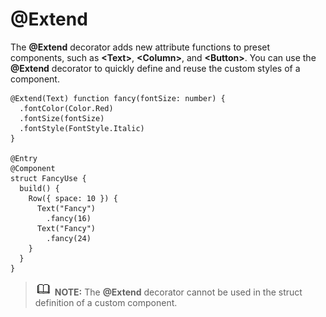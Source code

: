 # @Extend<a name="EN-US_TOPIC_0000001134698822"></a>

The  **@Extend**  decorator adds new attribute functions to preset components, such as  **<Text\>**,  **<Column\>**, and  **<Button\>**. You can use the  **@Extend**  decorator to quickly define and reuse the custom styles of a component.

```
@Extend(Text) function fancy(fontSize: number) {
  .fontColor(Color.Red)
  .fontSize(fontSize)
  .fontStyle(FontStyle.Italic)
}

@Entry
@Component
struct FancyUse {
  build() {
    Row({ space: 10 }) {
      Text("Fancy")
        .fancy(16)
      Text("Fancy")
        .fancy(24)
    }
  }
}
```

>![](../public_sys-resources/icon-note.gif) **NOTE:** 
>The  **@Extend**  decorator cannot be used in the struct definition of a custom component.

